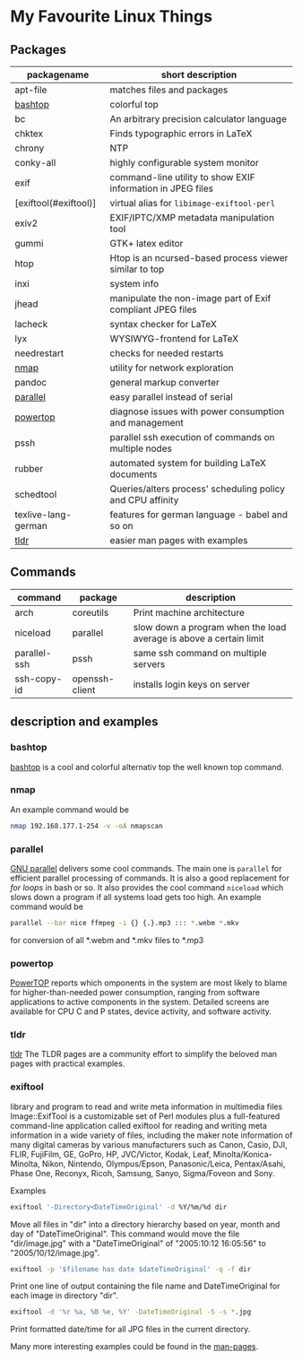 # My Favourite Linux Things

## Packages

| packagename           | short description                                           |
| --------------------- | ----------------------------------------------------------- |
| apt-file              | matches files and packages                                  |
| [bashtop](#bashtop)   | colorful top                                                |
| bc                    | An arbitrary precision calculator language                  |
| chktex                | Finds typographic errors in LaTeX                           |
| chrony                | NTP                                                         |
| conky-all             | highly configurable system monitor                          |
| exif                  | command-line utility to show EXIF information in JPEG files |
| [exiftool(#exiftool)] | virtual alias for `libimage-exiftool-perl`                  |
| exiv2                 | EXIF/IPTC/XMP metadata manipulation tool                    |
| gummi                 | GTK+ latex editor                                           |
| htop                  | Htop is an ncursed-based process viewer similar to top      |
| inxi                  | system info                                                 |
| jhead                 | manipulate the non-image part of Exif compliant JPEG files  |
| lacheck               | syntax checker for LaTeX                                    |
| lyx                   | WYSIWYG-frontend for LaTeX                                  |
| needrestart           | checks for needed restarts                                  |
| [nmap](#nmap)         | utility for network exploration                             |
| pandoc                | general markup converter                                    |
| [parallel](#parallel) | easy parallel instead of serial                             |
| [powertop](#powertop) | diagnose issues with power consumption and management       |
| pssh                  | parallel ssh execution of commands on multiple nodes        |
| rubber                | automated system for building LaTeX documents               |
| schedtool             | Queries/alters process' scheduling policy and CPU affinity  |
| texlive-lang-german   | features for german language - babel and so on              |
| [tldr](#tldr)         | easier man pages with examples                              |

## Commands

| command      | package        | description                                                        |
| ------------ | -------------- | ------------------------------------------------------------------ |
| arch         | coreutils      | Print machine architecture                                         |
| niceload     | parallel       | slow down a program when the load average is above a certain limit |
| parallel-ssh | pssh           | same ssh command on multiple servers                               |
| ssh-copy-id  | openssh-client | installs login keys on server                                      |

## description and examples

### bashtop

[bashtop](https://github.com/aristocratos/bashtop) is a cool and colorful alternativ top the well known top command.

### nmap

An example command would be

```bash
nmap 192.168.177.1-254 -v -oA nmapscan
```

### parallel

[GNU parallel](https://www.gnu.org/software/parallel/) delivers some cool commands.
The main one is `parallel` for efficient parallel processing of commands.
It is also a good replacement for _for loops_ in bash or so.
It also provides the cool command `niceload` which slows down a program if all systems load gets too high.
An example command would be

```bash
parallel --bar nice ffmpeg -i {} {.}.mp3 ::: *.webm *.mkv
```

for conversion of all \*.webm and \*.mkv files to \*.mp3

### powertop

[PowerTOP](https://01.org/powertop/) reports which omponents in the system are most likely to blame for higher-than-needed power consumption, ranging from software applications to active components in the system.
Detailed screens are available for CPU C and P states, device activity, and software activity.

### tldr

[tldr](https://tldr.sh/) The TLDR pages are a community effort to simplify the beloved man pages with practical examples.

### exiftool

library and program to read and write meta information in multimedia files Image::ExifTool is a customizable set of Perl modules plus a full-featured command-line application called exiftool for reading and writing meta information in a wide variety of files, including the maker note information of many digital cameras by various manufacturers such as Canon, Casio, DJI, FLIR, FujiFilm, GE, GoPro, HP, JVC/Victor, Kodak, Leaf, Minolta/Konica-Minolta, Nikon, Nintendo, Olympus/Epson, Panasonic/Leica, Pentax/Asahi, Phase One, Reconyx, Ricoh, Samsung, Sanyo, Sigma/Foveon and Sony.

Examples

```bash
exiftool '-Directory<DateTimeOriginal' -d %Y/%m/%d dir
```

Move all files in "dir" into a directory hierarchy based on year, month and day of "DateTimeOriginal". This command would move the file "dir/image.jpg" with a "DateTimeOriginal" of "2005:10:12 16:05:56" to "2005/10/12/image.jpg".

```bash
exiftool -p '$filename has date $dateTimeOriginal' -q -f dir
```

Print one line of output containing the file name and DateTimeOriginal for each image in directory "dir".

```bash
exiftool -d '%r %a, %B %e, %Y' -DateTimeOriginal -S -s *.jpg
```

Print formatted date/time for all JPG files in the current directory.

Many more interesting examples could be found in the [man-pages](https://linux.die.net/man/1/exiftool#:~:text=Reading%20Examples).
